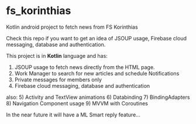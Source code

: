 # fs_korinthias
Kotlin android project to fetch news from FS Korinthias

Check this repo if you want to get an idea of JSOUP usage, Firebase cloud messaging, database and authentication.

This project is in __Kotlin__ language and has:

1) JSOUP usage to fetch news directly from the HTML page.
2) Work Manager to search for new articles and schedule Notifications
3) Private messages for members only
4) Firebase cloud messaging, database and authentication

also:
5) Activity and TextView animations
6) Databinding
7) BindingAdapters
8) Navigation Component usage
9) MVVM with Coroutines

In the near future it will have a ML Smart reply feature...

